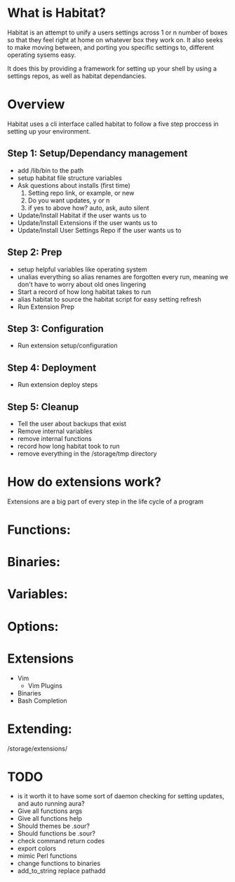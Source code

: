 # What is Habitat?
Habitat is an attempt to unify a users settings across 1 or n number of boxes so that they feel right at home on whatever box they work on. It also seeks to make moving between, and porting you specific settings to, different operating sysems easy.

It does this by providing a framework for setting up your shell by using a settings repos, as well as habitat dependancies.

# Overview
Habitat uses a cli interface called habitat to follow a five step proccess in setting up your environment.

## Step 1: Setup/Dependancy management
* add /lib/bin to the path
* setup habitat file structure variables
* Ask questions about installs (first time) 
    1. Setting repo link, or example, or new
    2. Do you want updates, y or n
    3. if yes to above how? auto, ask, auto silent
* Update/Install Habitat if the user wants us to
* Update/Install Extensions if the user wants us to
* Update/Install User Settings Repo if the user wants us to


## Step 2: Prep
* setup helpful variables like operating system
* unalias  everything so alias renames are forgotten every run, meaning we don't have to worry about old ones lingering
* Start a record of how long habitat takes to run
* alias habitat to source the habitat script for easy setting refresh
* Run Extension Prep

## Step 3: Configuration
* Run extension setup/configuration

## Step 4: Deployment
* Run extension deploy steps

## Step 5: Cleanup
* Tell the user about backups that exist
* Remove internal variables
* remove internal functions
* record how long habitat took to run
* remove everything in the /storage/tmp directory

# How do extensions work?
Extensions are a big part of every step in the life cycle of a program


# Functions:


# Binaries:

# Variables:

# Options:

# Extensions
* Vim
	* Vim Plugins
* Binaries
* Bash Completion

# Extending:
/storage/extensions/<name>

# TODO
* is it worth it to have some sort of daemon checking for setting updates, and auto running aura?
* Give all functions args
* Give all functions help
* Should themes be .sour?
* Should functions be .sour?
* check command return codes
* export colors
* mimic Perl functions
* change functions to binaries
* add_to_string replace pathadd
